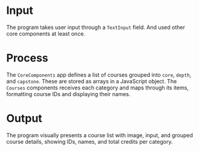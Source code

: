 # Input
The program takes user input through a `TextInput` field. And used other core components at least once.

# Process
The `CoreComponents` app defines a list of courses grouped into `core`, `depth`, and `capstone`. These are stored as arrays in a JavaScript object. The `Courses` components receives each category and maps through its items, formatting course IDs and displaying their names.

# Output
The program visually presents a course list with image, input, and grouped course details, showing IDs, names, and total credits per category.